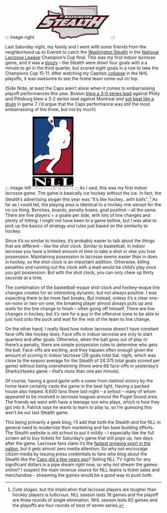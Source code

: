 ::: image-right
[![](https://raw.githubusercontent.com/devhawk/devhawk.github.io/master/images/blog/wa_stealth_logo.png)](http://www.stealthlax.com/) 
:::

Last Saturday night, my family and I went with some friends from the
neighborhood up to Everett to catch the [Washington
Stealth](http://www.stealthlax.com/) in the [National Lacrosse
League](http://www.nll.com) Champion’s Cup final. This was my first
indoor lacrosse game, and it was a
[doozy](http://seattletimes.nwsource.com/html/othersports/2011876936_stealth16.html)
– the Stealth were down four goals with a a minute to go in the third
quarter, but scored eight goals in a row to take the Champions Cup
15-11. After watching my Capitals
[collapse](http://sports.espn.go.com/nhl/playoffs/2010/columns/story?columnist=burnside_scott&id=5146185)
in the NHL playoffs, it was awesome to see the home team come out on
top.

(Side Note, at least the Caps aren’t alone when it comes to embarrassing
playoff performances this year. Boston [blew a 3-0 series
lead](http://espn.go.com/nhl/playoffs/2010/matchup/_/teams/bruins-flyers)
against Philly and Pittsburg blew a 3-2 series lead against Montreal
*and* [got beat like a
drum](http://espn.go.com/nhl/recap?gameId=300512016) in game 7. I’d
argue that the Caps performance was still the most embarrassing of the
three, but not by much)

::: image-left
![](https://raw.githubusercontent.com/devhawk/devhawk.github.io/master/images/blog/NLLLogo.png) 
:::
As I said, this was my first indoor lacrosse game. The game is basically
ice hockey without the ice. In fact, the Stealth’s advertising slogan
this year was “It’s like hockey…with balls”. [^1] As far as I could tell,
the playing area is identical to a hockey rink except for the no ice
thing. Benches, boards, penalty boxes, goal position – all the same.
There are five players + a goalie per side, with lots of line changes
and plenty of hitting. I might not have been to a game before, but I was
able to pick up the basics of strategy and rules just based on the
similarity to hockey.

Since it’s so similar to hockey, it’s probably easier to talk about the
things that are different – like the shot clock. Similar to basketball,
in indoor lacrosse you have a limited amount of time to take a shot or
else you lose possession. Maintaining possession in lacrosse seems
easier than in does in hockey, so the shot clock is an important
addition. Otherwise, killing penalties and running out the clock with a
lead would be child’s play once you got possession. But with the shot
clock, you can only chew up thirty seconds at a time.

The combination of the basketball-esque shot clock and hockey-esque line
changes creates for an interesting dynamic, but not always positive. I
was expecting there to be more fast breaks, But instead, unless it’s a
clear one-on-none or two-on-one, the breaking player almost always pulls
up and waits for the line change to finish – often going off himself.
There are line changes in hockey, but it’s rare for a guy in the
offensive zone to be able to just hold onto the puck and wait for the
rest of the team to line change.

On the other hand, I really liked how indoor lacrosse doesn’t have
constant face-offs like hockey does. Face offs in indoor lacrosse are
only to start quarters and after goals. Otherwise, when the ball goes
out of play or there’s a penalty, there are simple possession rules to
determine who gets the ball. Face-offs are exciting, and they happen
often enough given the amount of scoring in indoor lacrosse (26 goals
total Sat. night, which was close to the season average for the Stealth
of 24.375 total goals scored per game) without being overwhelming (there
were 68 face-offs in yesterday’s Sharks/Hawks game – that’s more than
one per minute).

Of course, having a good game with a come-from-behind victory by the
home team certainly casts the game in the best light. Having a packed
house also helped. 8,600 fans there last night – a sellout – many of
whom appeared to be involved in lacrosse leagues around the Puget Sound
area. The friends we went with have a teenage son who plays, which is
how they got into it. Patrick says he wants to learn to play to, so I’m
guessing this won’t be our last Stealth game.

This being primarily a geek blog, I’ll add that both the Stealth and the
NLL in general need to modernize their marketing and fan base building
efforts. The Stealth website is old school to put it mildly – I
especially like the full screen ad to buy tickets for Saturday’s game
that still pops up, two days after the game. Lacrosse fans claim it’s
the [fastest growing sport in the
nation](http://blog.fortiusone.com/2008/01/24/lacrosse-the-fastest-growing-sport-in-the-country/),
but it gets almost zero media attention. So why not encourage citizen
media by issuing press credentials to fans who blog about the Stealth
like the [Caps did a few years
ago](http://offwing.com/2006/08/guidelines-for-issuing-press-credentials-to-bloggers)?
Selling NLL TV rights for any significant dollars is a pipe dream right
now, so why not stream the games online? I suspect the main revenue
source for NLL teams is ticket sales and merchandise – streaming the
games would be a good way to push both.

[^1]: Cute slogan, but the implication that lacrosse players are tougher
than hockey players is ludicrous. NLL season lasts 16 games and the
playoff are three rounds of single elimination. NHL season lasts 82
games and the playoffs are four rounds of best of seven series.
